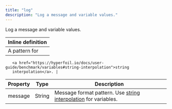 ```yaml
---
title: "log"
description: "Log a message and variable values."
---
```

Log a message and variable values.

| Inline definition |
| -------- |
| A pattern for
       <a href="https://hyperfoil.io/docs/user-guide/benchmark/variables#string-interpolation">string
       interpolation</a>. |


| Property | Type | Description |
| ------- | ------- | -------- |
| message | String | Message format pattern. Use <a href="https://hyperfoil.io/docs/user-guide/benchmark/variables#string-interpolation">string interpolation</a> for variables. |


